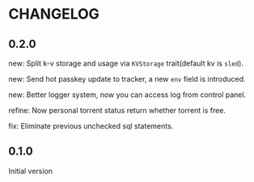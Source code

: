 # CHANGELOG

## 0.2.0
new: Split k-v storage and usage via `KVStorage` trait(default kv is `sled`).

new: Send hot passkey update to tracker, a new `env` field is introduced.

new: Better logger system, now you can access log from control panel.

refine: Now personal torrent status return whether torrent is free.

fix: Eliminate previous unchecked sql statements.
## 0.1.0
Initial version